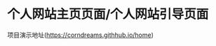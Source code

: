 # 个人网站主页页面/个人网站引导页面
<a herf="https://corndreams.githhub.io/home">项目演示地址(https://corndreams.githhub.io/home)</a>
